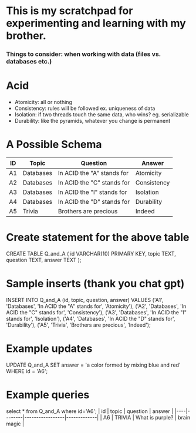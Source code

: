 # This is my scratchpad for experimenting and learning with my brother.

### Things to consider:  when working with data (files vs. databases etc.)
# Acid  
* Atomicity: all or nothing
* Consistency: rules will be followed  ex. uniqueness of data 
* Isolation: if two threads touch the same data, who wins? eg. serializable
* Durability: like the pyramids, whatever you change is permanent

# A Possible Schema

| ID  | Topic     | Question                          | Answer       |
|-----|-----------|-----------------------------------|--------------|
| A1  | Databases | In ACID the "A" stands for        | Atomicity    |
| A2  | Databases | In ACID the "C" stands for        | Consistency  |
| A3  | Databases | In ACID the "I" stands for        | Isolation    |
| A4  | Databases | In ACID the "D" stands for        | Durability   |
| A5  | Trivia    | Brothers are precious             | Indeed       |


# Create statement for the above table
CREATE TABLE Q_and_A (
    id VARCHAR(10) PRIMARY KEY,
    topic TEXT,
    question TEXT,
    answer TEXT
);
# Sample inserts (thank you chat gpt)
INSERT INTO Q_and_A (id, topic, question, answer)
VALUES 
('A1', 'Databases', 'In ACID the "A" stands for', 'Atomicity'),
('A2', 'Databases', 'In ACID the "C" stands for', 'Consistency'),
('A3', 'Databases', 'In ACID the "I" stands for', 'Isolation'),
('A4', 'Databases', 'In ACID the "D" stands for', 'Durability'),
('A5', 'Trivia', 'Brothers are precious', 'Indeed');

# Example updates
UPDATE Q_and_A
SET answer = 'a color formed by mixing blue and red'
WHERE id = 'A6';

# Example queries
select * from Q_and_A where id='A6';
| id | topic  |    question     |   answer    |
|----|--------|-----------------|-------------|
| A6 | TRIVIA | What is purple? | brain magic |
